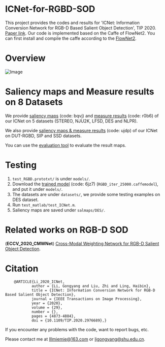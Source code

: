 # ICNet-for-RGBD-SOD
   This project provides the codes and results for 'ICNet: Information Conversion Network for RGB-D Based Salient Object Detection', TIP 2020. [Paper link](https://ieeexplore.ieee.org/document/9024241).
   Our code is implemented based on the Caffe of FlowNet2. You can first install and compile the caffe according to the [FlowNet2](https://github.com/lmb-freiburg/flownet2). 
   
# Overview
   ![Image](https://github.com/MathLee/ICNet-for-RGBD-SOD/blob/master/Images/Network_Overview_NEW.png)
   
# Saliency maps and Measure results on 8 Datasets
   We provide [saliency maps](https://pan.baidu.com/s/1Bkl7DYdt97orbQX66BufuQ) (code: bqvj) and [measure results](https://pan.baidu.com/s/1oUImRe0zRna0o3-_JLBlXQ) (code: r0b6) of our ICNet on 5 datasets (STEREO, NJU2K, LFSD, DES and NLPR).
   
   We also provide [saliency maps & measure results](https://pan.baidu.com/s/1S6jRKISkwTELmrEm8QtZsA) (code: ujdp) of our ICNet on DUT-RGBD, SIP and SSD datasets.
   
   You can use the [evaluation tool](http://dpfan.net/d3netbenchmark/) to evaluate the result maps.
     
# Testing
1. `test_RGBD.prototxt/` is under `models/`.
2. Download the [trained model](https://pan.baidu.com/s/1N9kvRjMqNwUL6K1cr8gIGA) (code: 6jz7) (`RGBD_iter_25000.caffemodel`), and put it under `models/`.
3. The datasets are under `datasets/`, we provide some testing examples on DES dataset.
4. Run `test_matlab/test_ICNet.m`.
5. Saliency maps are saved under `salmaps/DES/`.
   
# Related works on RGB-D SOD
   (**ECCV_2020_CMWNet**) [Cross-Modal Weighting Network for RGB-D Salient Object Detection](https://github.com/MathLee/CMWNet).
   
# Citation
        @ARTICLE{Li_2020_ICNet,
                author = {Li, Gongyang and Liu, Zhi and Ling, Haibin},
                title = {ICNet: Information Conversion Network for RGB-D Based Salient Object Detection},
                journal = {IEEE Transactions on Image Processing},
                year = {2020},
                volume = {29},
                number = {},
                pages = {4873-4884},
                doi = {10.1109/TIP.2020.2976689},}

If you encounter any problems with the code, want to report bugs, etc.

Please contact me at lllmiemie@163.com or ligongyang@shu.edu.cn.
